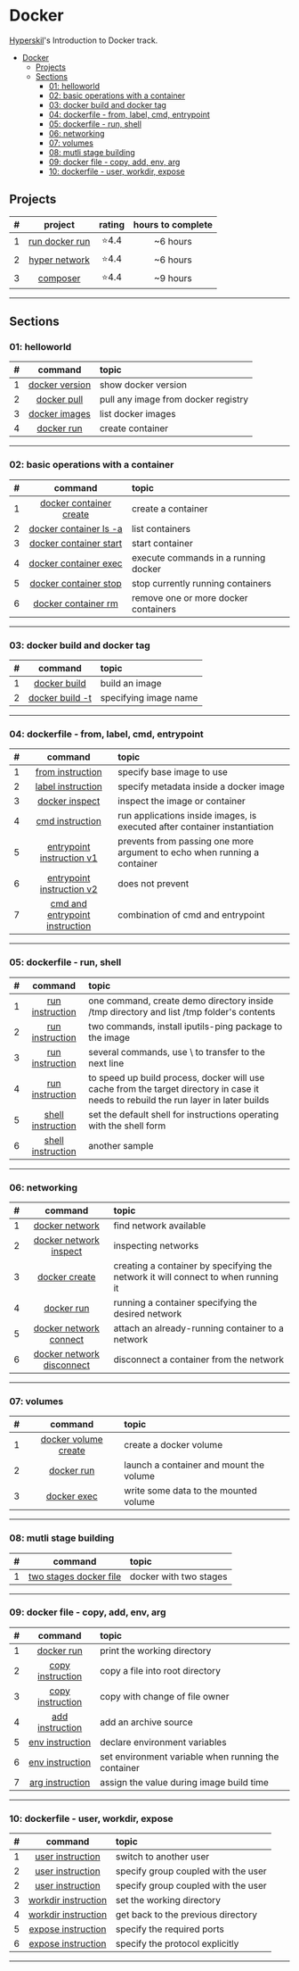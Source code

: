 # Docker
[Hyperskil](https://hyperskill.org/tracks/64)'s Introduction to Docker track.

- [Docker](#docker)
  - [Projects](#projects)
  - [Sections](#sections)
    - [01: helloworld](#01-helloworld)
    - [02: basic operations with a container](#02-basic-operations-with-a-container)
    - [03: docker build and docker tag](#03-docker-build-and-docker-tag)
    - [04: dockerfile - from, label, cmd, entrypoint](#04-dockerfile---from-label-cmd-entrypoint)
    - [05: dockerfile - run, shell](#05-dockerfile---run-shell)
    - [06: networking](#06-networking)
    - [07: volumes](#07-volumes)
    - [08: mutli stage building](#08-mutli-stage-building)
    - [09: docker file - copy, add, env, arg](#09-docker-file---copy-add-env-arg)
    - [10: dockerfile - user, workdir, expose](#10-dockerfile---user-workdir-expose)

## Projects
#|project|rating|hours to complete
:-:|:-:|:-:|:-:
1|[run docker run](./projects/run_docker_run/README.md)|⭐4.4|~6 hours
2|[hyper network](./projects/hyper_network/README.md)|⭐4.4|~6 hours
3|[composer](./projects/composer/README.md)|⭐4.4|~9 hours
<hr/>

## Sections
### 01: helloworld
#|command|topic
:-:|:-:|:--
1|[docker version](./01_helloworld/01_docker_version.sh)|show docker version
2|[docker pull](./01_helloworld/02_docker_pull.sh)|pull any image from docker registry
3|[docker images](./01_helloworld/03_list_images.sh)|list docker images
4|[docker run](./01_helloworld/04_run_image.sh)|create container
<hr/>

### 02: basic operations with a container
#|command|topic
:-:|:-:|:--
1|[docker container create](./02_container/01_create_container.sh)|create a container
2|[docker container ls -a](./02_container/02_list_containers.sh)|list containers
3|[docker container start](./02_container/03_start_container.sh)|start container
4|[docker container exec](./02_container/04_container_exec.sh)|execute commands in a running docker
5|[docker container stop](./02_container/05_container_stop.sh)|stop currently running containers
6|[docker container rm](./02_container/06_remove_container.sh)|remove one or more docker containers
<hr/>

### 03: docker build and docker tag
#|command|topic
:-:|:-:|:--
1|[docker build](./03_build-and-tag/01_build_image_using_dockerfile.sh)|build an image
2|[docker build -t](./03_build-and-tag/02_set_imagename.sh)|specifying image name
<hr/>

### 04: dockerfile - from, label, cmd, entrypoint
#|command|topic
:-:|:-:|:--
1|[from instruction](./04_dockerfile_01/01_from_instruction.sh)|specify base image to use
2|[label instruction](./04_dockerfile_01/02_label_instruction.sh)|specify metadata inside a docker image
3|[docker inspect](./04_dockerfile_01/03_inspect_container.sh)|inspect the image or container
4|[cmd instruction](./04_dockerfile_01/04_cmd_instruction.sh)|run applications inside images, is executed after container instantiation
5|[entrypoint instruction v1](./04_dockerfile_01/05_entrypoint_instruction_v1.sh)|prevents from passing one more argument to echo when running a container
6|[entrypoint instruction v2](./04_dockerfile_01/05_entrypoint_instruction_v2.sh)|does not prevent
7|[cmd and entrypoint instruction](./04_dockerfile_01/06_cmd_and_entrypoint_instruction.sh)|combination of cmd and entrypoint
<hr/>

### 05: dockerfile - run, shell
#|command|topic
:-:|:-:|:--
1|[run instruction](./05_dockerfile_02/01_run_instruction.sh)|one command, create demo directory inside /tmp directory and list /tmp folder's contents
2|[run instruction](./05_dockerfile_02/02_run_instruction.sh)|two commands, install iputils-ping package to the image
3|[run instruction](./05_dockerfile_02/03_run_instruction.sh)|several commands, use \ to transfer to the next line
4|[run instruction](./05_dockerfile_02/04_run_instruction_mounts.sh)|to speed up build process, docker will use cache from the target directory in case it needs to rebuild the run layer in later builds
5|[shell instruction](./05_dockerfile_02/05_shell_instruction.sh)|set the default shell for instructions operating with the shell form
6|[shell instruction](./05_dockerfile_02/06_shell_instruction.sh)|another sample
<hr/>

### 06: networking
#|command|topic
:-:|:-:|:--
1|[docker network](./06_network/01_docker_network.sh)|find network available
2|[docker network inspect](./06_network/02_network_inspect.sh)|inspecting networks
3|[docker create](./06_network/03_create_container.sh)|creating a container by specifying the network it will connect to when running it
4|[docker run](./06_network/04_docker_run.sh)|running a container specifying the desired network
5|[docker network connect](./06_network/05_docker_network_connect.sh)|attach an already-running container to a network
6|[docker network disconnect](./06_network/06_docker_network_disconnect.sh)|disconnect a container from the network
<hr/>

### 07: volumes
#|command|topic
:-:|:-:|:--
1|[docker volume create](./07_volumes/01_docker_volume_create.sh)|create a docker volume
2|[docker run](./07_volumes/02_docker_run.sh)|launch a container and mount the volume
3|[docker exec](./07_volumes/03_docker_exec.sh)|write some data to the mounted volume
<hr/>

### 08: mutli stage building
#|command|topic
:-:|:-:|:--
1|[two stages docker file](./08_multi_stage_building/01_two_stages.sh)|docker with two stages
<hr/>

### 09: docker file - copy, add, env, arg
#|command|topic
:-:|:-:|:--
1|[docker run](./09_dockerfile_03/01_docker_run.sh)|print the working directory
2|[copy instruction](./09_dockerfile_03/02_copy_demo.sh)|copy a file into root directory
3|[copy instruction](./09_dockerfile_03/03_copy_chown.sh)|copy with change of file owner
4|[add instruction](./09_dockerfile_03/04_add.sh)|add an archive source
5|[env instruction](./09_dockerfile_03/05_env_demo.sh)|declare environment variables
6|[env instruction](./09_dockerfile_03/06_env_run.sh)|set environment variable when running the container
7|[arg instruction](./09_dockerfile_03/07_arg_demo.sh)|assign the value during image build time
<hr/>

### 10: dockerfile - user, workdir, expose
#|command|topic
:-:|:-:|:--
1|[user instruction](./10_dockerfile_04/01_user_demo.sh)|switch to another user
2|[user instruction](./10_dockerfile_04/02_specify_group_and_user.sh)|specify group coupled with the user
2|[user instruction](./10_dockerfile_04/02_specify_group_and_user.sh)|specify group coupled with the user
3|[workdir instruction](./10_dockerfile_04/03_set_up_working_directory.sh)|set the working directory
4|[workdir instruction](./10_dockerfile_04/04_get_to_previous_directory.sh)|get back to the previous directory
5|[expose instruction](./10_dockerfile_04/05_expose_demo.sh)|specify the required ports
6|[expose instruction](./10_dockerfile_04/06_expose_specify_protocol_explicit.sh)|specify the protocol explicitly
<hr/>

<!--
### 0:
#|command|topic
:-:|:-:|:--
|[](./)|
<hr/>
-->


